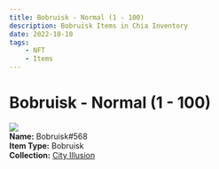 ```yaml
---
title: Bobruisk - Normal (1 - 100)
description: Bobruisk Items in Chia Inventory
date: 2022-10-10
tags:
    - NFT
    - Items
---
```


# Bobruisk - Normal (1 - 100)
<div class="item_thumbnail">
<img loading="lazy" src="https://2tcps4t2f2ymjbhkyauurjqzf62nxqkjjgwzfd2droo5ytxjii.arweave.net/1MT5cnousMSE6sApSKYZL7TbwUlJrZKPQ4-ud3E7pQk"><br/>
<div><strong>Name:</strong> Bobruisk#568</div>
<div><strong>Item Type:</strong> Bobruisk</div>
<div><strong>Collection:</strong> <a href="https://www.spacescan.io/xch/nft/collection/col1lend2dcn558km4wcwta4xnkfv3xpcmlp9kyt0m909emvfxechlyqdl5ndg">City Illusion</a></div>
</div>

